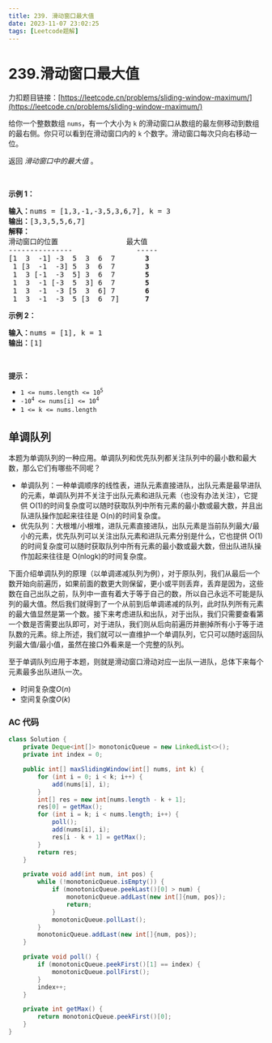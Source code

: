 ```yaml
---
title: 239. 滑动窗口最大值
date: 2023-11-07 23:02:25
tags: [Leetcode题解]
---
```


# 239.滑动窗口最大值

力扣题目链接：[https://leetcode.cn/problems/sliding-window-maximum/](https://leetcode.cn/problems/sliding-window-maximum/)

<p>给你一个整数数组 <code>nums</code>，有一个大小为&nbsp;<code>k</code><em>&nbsp;</em>的滑动窗口从数组的最左侧移动到数组的最右侧。你只可以看到在滑动窗口内的 <code>k</code>&nbsp;个数字。滑动窗口每次只向右移动一位。</p>

<p>返回 <em>滑动窗口中的最大值 </em>。</p>

<p>&nbsp;</p>

<p><strong>示例 1：</strong></p>

<pre>
<b>输入：</b>nums = [1,3,-1,-3,5,3,6,7], k = 3
<b>输出：</b>[3,3,5,5,6,7]
<b>解释：</b>
滑动窗口的位置                最大值
---------------               -----
[1  3  -1] -3  5  3  6  7       <strong>3</strong>
 1 [3  -1  -3] 5  3  6  7       <strong>3</strong>
 1  3 [-1  -3  5] 3  6  7      <strong> 5</strong>
 1  3  -1 [-3  5  3] 6  7       <strong>5</strong>
 1  3  -1  -3 [5  3  6] 7       <strong>6</strong>
 1  3  -1  -3  5 [3  6  7]      <strong>7</strong>
</pre>

<p><strong>示例 2：</strong></p>

<pre>
<b>输入：</b>nums = [1], k = 1
<b>输出：</b>[1]
</pre>

<p>&nbsp;</p>

<p><b>提示：</b></p>

<ul>
	<li><code>1 &lt;= nums.length &lt;= 10<sup>5</sup></code></li>
	<li><code>-10<sup>4</sup>&nbsp;&lt;= nums[i] &lt;= 10<sup>4</sup></code></li>
	<li><code>1 &lt;= k &lt;= nums.length</code></li>
</ul>

## 单调队列

本题为单调队列的一种应用。单调队列和优先队列都关注队列中的最小数和最大数，那么它们有哪些不同呢？

- 单调队列：一种单调顺序的线性表，进队元素直接进队，出队元素是最早进队的元素，单调队列并不关注于出队元素和进队元素（也没有办法关注），它提供 O(1)的时间复杂度可以随时获取队列中所有元素的最小数或最大数，并且出队进队操作加起来往往是 O(n)的时间复杂度。
- 优先队列：大根堆/小根堆，进队元素直接进队，出队元素是当前队列最大/最小的元素，优先队列可以关注出队元素和进队元素分别是什么，它也提供 O(1)的时间复杂度可以随时获取队列中所有元素的最小数或最大数，但出队进队操作加起来往往是 O(nlogk)的时间复杂度。

下面介绍单调队列的原理（以单调递减队列为例），对于原队列，我们从最后一个数开始向前遍历，如果前面的数更大则保留，更小或平则丢弃，丢弃是因为，这些数在自己出队之前，队列中一直有着大于等于自己的数，所以自己永远不可能是队列的最大值。然后我们就得到了一个从前到后单调递减的队列，此时队列所有元素的最大值显然是第一个数。接下来考虑进队和出队，对于出队，我们只需要查看第一个数是否需要出队即可，对于进队，我们则从后向前遍历并删掉所有小于等于进队数的元素。综上所述，我们就可以一直维护一个单调队列，它只可以随时返回队列最大值/最小值，虽然在接口外看来是一个完整的队列。

至于单调队列应用于本题，则就是滑动窗口滑动对应一出队一进队，总体下来每个元素最多出队进队一次。

- 时间复杂度$O(n)$
- 空间复杂度$O(k)$

### AC 代码

```java
class Solution {
    private Deque<int[]> monotonicQueue = new LinkedList<>();
    private int index = 0;

    public int[] maxSlidingWindow(int[] nums, int k) {
        for (int i = 0; i < k; i++) {
            add(nums[i], i);
        }
        int[] res = new int[nums.length - k + 1];
        res[0] = getMax();
        for (int i = k; i < nums.length; i++) {
            poll();
            add(nums[i], i);
            res[i - k + 1] = getMax();
        }
        return res;
    }

    private void add(int num, int pos) {
        while (!monotonicQueue.isEmpty()) {
            if (monotonicQueue.peekLast()[0] > num) {
                monotonicQueue.addLast(new int[]{num, pos});
                return;
            }
            monotonicQueue.pollLast();
        }
        monotonicQueue.addLast(new int[]{num, pos});
    }

    private void poll() {
        if (monotonicQueue.peekFirst()[1] == index) {
            monotonicQueue.pollFirst();
        }
        index++;
    }

    private int getMax() {
        return monotonicQueue.peekFirst()[0];
    }
}
```
